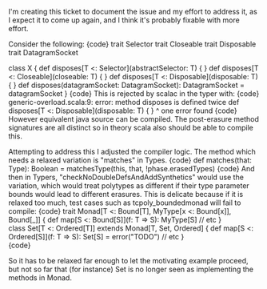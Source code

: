 I'm creating this ticket to document the issue and my effort to address it, as I expect it to come up again, and I think it's probably fixable with more effort.

Consider the following:
{code}
trait Selector
trait Closeable
trait Disposable
trait DatagramSocket

class X {
  def disposes[T <: Selector](abstractSelector: T) { }
  def disposes[T <: Closeable](closeable: T) { }
  def disposes[T <: Disposable](disposable: T) { }
  def disposes(datagramSocket: DatagramSocket): DatagramSocket = datagramSocket
}
{code}
This is rejected by scalac in the typer with:
{code}
generic-overload.scala:9: error: method disposes is defined twice
  def disposes[T <: Disposable](disposable: T) { }
      ^
one error found
{code}
However equivalent java source can be compiled.  The post-erasure method signatures are all distinct so in theory scala also should be able to compile this.

Attempting to address this I adjusted the compiler logic.  The method which needs a relaxed variation is "matches" in Types.
{code}
    def matches(that: Type): Boolean = matchesType(this, that, !phase.erasedTypes)
{code}
And then in Typers, "checkNoDoubleDefsAndAddSynthetics" would use the variation, which would treat polytypes as different if their type parameter bounds would lead to different erasures.  This is delicate because if it is relaxed too much, test cases such as tcpoly_boundedmonad will fail to compile:
{code}
trait Monad[T <: Bound[T], MyType[x <: Bound[x]], Bound[_]] {
  def map[S <: Bound[S]](f: T => S): MyType[S]  // etc
}                                                                               
class Set[T <: Ordered[T]] extends Monad[T, Set, Ordered] {
  def map[S <: Ordered[S]](f: T => S): Set[S] = error("TODO") // etc
}                                                                   
{code}

So it has to be relaxed far enough to let the motivating example proceed, but not so far that (for instance) Set is no longer seen as implementing the methods in Monad.
